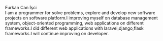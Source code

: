 Furkan Can İşci<br>
I am a programmer for solve problems, explore and develop new software projects on software platform.I improving myself on database management system, object-oriented programming, web applications on different frameworks.I did different web applications with laravel,django,flask frameworks.I will continue improving on developer.
